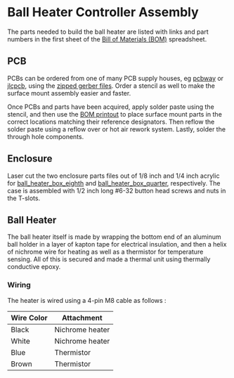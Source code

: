 # Ball Heater Controller Assembly

The parts needed to build the ball heater are listed with links and part numbers in the first sheet of the [Bill of Materials (BOM)](../ball_heater_controller_pcb/ball_heater_controller_bom_V%201.ods) spreadsheet.

## PCB

PCBs can be ordered from one of many PCB supply houses, eg [pcbway](pcbway.com) or [jlcpcb](https://jlcpcb.com), using the [zipped gerber files](../ball_heater_controller_pcb/ball_heater_controller_v1.zip). Order a stencil as well to make the surface mount assembly easier and faster.

Once PCBs and parts have been acquired, apply solder paste using the stencil, and then use the [BOM printout](../ball_heater_controller_pcb/ball_heater_BOM_printout.pdf) to place surface mount parts in the correct locations matching their reference designators.  Then reflow the solder paste using a reflow over or hot air rework system. Lastly, solder the through hole components.

## Enclosure

Laser cut the two enclosure parts files out of 1/8 inch and 1/4 inch acrylic for [ball_heater_box_eighth](../ball_heater_controller_enclosure/short_enclosure/ball_heater_box_eighth.ai) and [ball_heater_box_quarter](../ball_heater_controller_enclosure/short_enclosure/ball_heater_box_quarter.ai), respectively. The case is assembled with 1/2 inch long #6-32 button head screws and nuts in the T-slots.

## Ball Heater

The ball heater itself is made by wrapping the bottom end of an aluminum ball holder in a layer of kapton tape for electrical insulation, and then a helix of nichrome wire for heating as well as a thermistor for temperature sensing.  All of this is secured and made a thermal unit using thermally conductive epoxy.

### Wiring

The heater is wired using a 4-pin M8 cable as follows :

|Wire Color | Attachment |
| --- | ----|
|Black | Nichrome heater|
|White | Nichrome heater|
|Blue | Thermistor|
|Brown | Thermistor|
